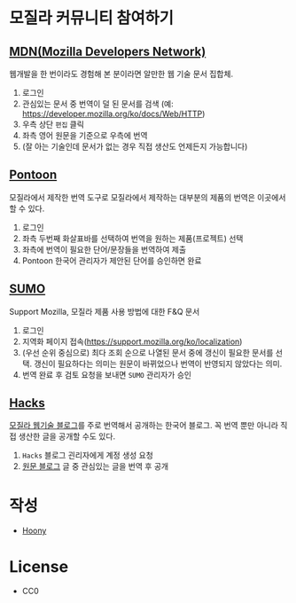 # 모질라 커뮤니티 참여하기

## [MDN(Mozilla Developers Network)](https://developer.mozilla.org)
웹개발을 한 번이라도 경험해 본 분이라면 알만한 웹 기술 문서 집합체.

1. 로그인
2. 관심있는 문서 중 번역이 덜 된 문서를 검색 (예: https://developer.mozilla.org/ko/docs/Web/HTTP)
3. 우측 상단 `편집` 클릭
4. 좌측 영어 원문을 기준으로 우측에 번역
5. (잘 아는 기술인데 문서가 없는 경우 직접 생산도 언제든지 가능합니다)

## [Pontoon](https://pontoon.mozilla.org/)
모질라에서 제작한 번역 도구로 모질라에서 제작하는 대부분의 제품의 번역은 이곳에서 할 수 있다.

1. 로그인
2. 좌측 두번째 화살표바를 선택하여 번역을 원하는 제품(프로젝트) 선택
3. 좌측에 번역이 필요한 단어/문장들을 번역하여 제출
4. Pontoon 한국어 관리자가 제안된 단어를 승인하면 완료

## [SUMO](https://support.mozilla.org)
Support Mozilla, 모질라 제품 사용 방법에 대한 F&Q 문서

1. 로그인
2. 지역화 페이지 접속(https://support.mozilla.org/ko/localization)
3. (우선 순위 중심으로) 최다 조회 순으로 나열된 문서 중에 갱신이 필요한 문서를 선택. 갱신이 필요하다는 의미는 원문이 바뀌었으나 번역이 반영되지 않았다는 의미.
4. 번역 완료 후 검토 요청을 보내면 `SUMO` 관리자가 승인

## [Hacks](http://hacks.mozill.or.kr)
[모질라 웹기술 블로그](https://hacks.mozilla.org/)를 주로 번역해서 공개하는 한국어 블로그. 꼭 번역 뿐만 아니라 직접 생산한 글을 공개할 수도 있다.

1. `Hacks` 블로그 괸리자에게 계정 생성 요청
2. [원문 블로그](https://hacks.mozilla.org) 글 중 관심있는 글을 번역 후 공개

# 작성
- [Hoony](https://mozillians.org/en-US/u/the6thm0nth/)

# License
- CC0
